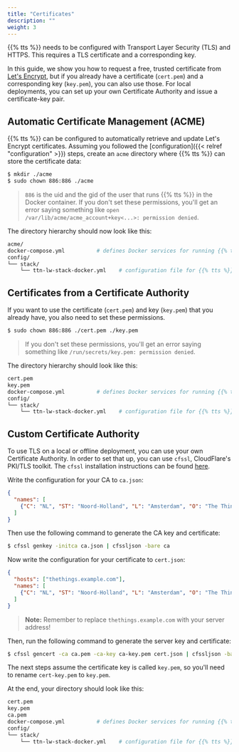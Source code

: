 ```yaml
---
title: "Certificates"
description: ""
weight: 3
---
```


{{% tts %}} needs to be configured with Transport Layer Security (TLS) and HTTPS. This requires a TLS certificate and a corresponding key.

<!--more-->

In this guide, we show you how to request a free, trusted certificate from [Let's Encrypt](https://letsencrypt.org/getting-started/), but if you already have a certificate (`cert.pem`) and a corresponding key (`key.pem`), you can also use those. For local deployments, you can set up your own Certificate Authority and issue a certificate-key pair.

## Automatic Certificate Management (ACME)

{{% tts %}} can be configured to automatically retrieve and update Let's Encrypt certificates. Assuming you followed the [configuration]({{< relref "configuration" >}}) steps, create an `acme` directory where {{% tts %}} can store the certificate data:

```bash
$ mkdir ./acme
$ sudo chown 886:886 ./acme
```

> `886` is the uid and the gid of the user that runs {{% tts %}} in the Docker container. If you don't set these permissions, you'll get an error saying something like `open /var/lib/acme/acme_account+key<...>: permission denied`.

The directory hierarchy should now look like this:

```bash
acme/
docker-compose.yml          # defines Docker services for running {{% tts %}}
config/
└── stack/
    └── ttn-lw-stack-docker.yml    # configuration file for {{% tts %}}
```

## Certificates from a Certificate Authority

If you want to use the certificate (`cert.pem`) and key (`key.pem`) that you already have, you also need to set these permissions.

```bash
$ sudo chown 886:886 ./cert.pem ./key.pem
```

> If you don't set these permissions, you'll get an error saying something like `/run/secrets/key.pem: permission denied`.

The directory hierarchy should look like this:

```bash
cert.pem
key.pem
docker-compose.yml          # defines Docker services for running {{% tts %}}
config/
└── stack/
    └── ttn-lw-stack-docker.yml    # configuration file for {{% tts %}}
```

## Custom Certificate Authority

To use TLS on a local or offline deployment, you can use your own Certificate Authority. In order to set that up, you can use `cfssl`, CloudFlare's PKI/TLS toolkit. The `cfssl` installation instructions can be found [here](https://github.com/cloudflare/cfssl#installation).

Write the configuration for your CA to `ca.json`:

```json
{
  "names": [
    {"C": "NL", "ST": "Noord-Holland", "L": "Amsterdam", "O": "The Things Demo"}
  ]
}
```

Then use the following command to generate the CA key and certificate:

```bash
$ cfssl genkey -initca ca.json | cfssljson -bare ca
```

Now write the configuration for your certificate to `cert.json`:

```json
{
  "hosts": ["thethings.example.com"],
  "names": [
    {"C": "NL", "ST": "Noord-Holland", "L": "Amsterdam", "O": "The Things Demo"}
  ]
}
```

>**Note:** Remember to replace `thethings.example.com` with your server address!

Then, run the following command to generate the server key and certificate:

```bash
$ cfssl gencert -ca ca.pem -ca-key ca-key.pem cert.json | cfssljson -bare cert
```

The next steps assume the certificate key is called `key.pem`, so you'll need to rename `cert-key.pem` to `key.pem`.

At the end, your directory should look like this:

```bash
cert.pem
key.pem
ca.pem
docker-compose.yml          # defines Docker services for running {{% tts %}}
config/
└── stack/
    └── ttn-lw-stack-docker.yml    # configuration file for {{% tts %}}
```
